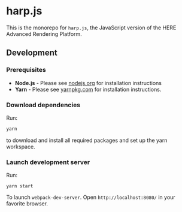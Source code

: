 # harp.js

This is the monorepo for `harp.js`, the JavaScript version of the HERE Advanced Rendering Platform.

## Development

### Prerequisites

* __Node.js__ - Please see [nodejs.org](https://nodejs.org/) for installation instructions
* __Yarn__ -  Please see [yarnpkg.com](https://yarnpkg.com/en/) for installation instructions.

### Download dependencies

Run:

```sh
yarn
```

to download and install all required packages and set up the yarn workspace.

### Launch development server

Run:

```
yarn start
```

To launch `webpack-dev-server`. Open `http://localhost:8080/` in your favorite browser.
